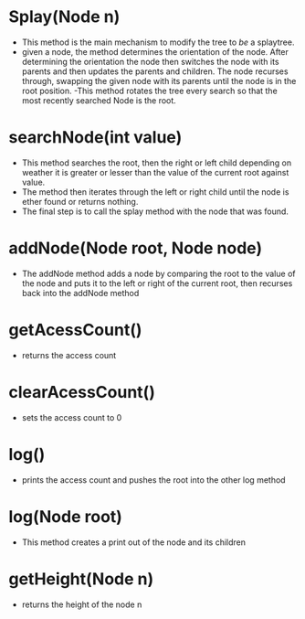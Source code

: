 # Splay(Node n)
- This method is the main mechanism to modify the tree to *be* a splaytree.
- given a node, the method determines the orientation of the node. After determining the orientation the node then switches the node with its parents and then updates the parents and children. The node recurses through, swapping the given node with its parents until the node is in the root position.
-This method rotates the tree every search so that the most recently searched Node is the root.

# searchNode(int value)
- This method searches the root, then the right or left child depending on weather it is greater or lesser than the value of the current root against value.
- The method then iterates through the left or right child until the node is ether found or returns nothing.
- The final step is to call the splay method with the node that was found.
  
# addNode(Node root, Node node)
- The addNode method adds a node by comparing the root to the value of the node and puts it to the left or right of the current root, then recurses back into the addNode method

# getAcessCount()
- returns the access count

# clearAcessCount()
- sets the access count to 0
  
# log() 
- prints the access count and pushes the root into the other log method
  
# log(Node root)
- This method creates a print out of the node and its children

# getHeight(Node n)
- returns the height of the node n 

